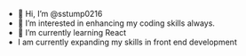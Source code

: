 - 👋 Hi, I’m @sstump0216
- 👀 I’m interested in enhancing my coding skills always.
- 🌱 I’m currently learning React
- I am currently expanding my skills in front end development

<!---
sstump0216/sstump0216 is a ✨ special ✨ repository because its `README.md` (this file) appears on your GitHub profile.
You can click the Preview link to take a look at your changes.
--->
